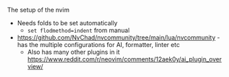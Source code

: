 The setup of the nvim 

* Needs folds to be set automatically
    * `set flodmethod=indent` from manual 
* https://github.com/NvChad/nvcommunity/tree/main/lua/nvcommunity - has the multiple configurations for AI, formatter, linter etc 
    * Also has many other plugins in it
    https://www.reddit.com/r/neovim/comments/12aek0y/ai_plugin_overview/ 
